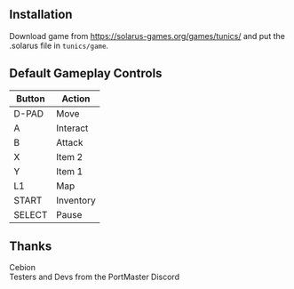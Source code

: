 ## Installation
Download game from https://solarus-games.org/games/tunics/ and put the .solarus file in `tunics/game`.

## Default Gameplay Controls
| Button | Action |
|--|--|
|D-PAD|Move|
|A|Interact|
|B|Attack||
|X|Item 2|
|Y|Item 1|
|L1|Map|
|START|Inventory|
|SELECT|Pause|

## Thanks
Cebion  
Testers and Devs from the PortMaster Discord  




